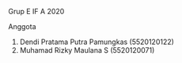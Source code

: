 
 Grup E IF A 2020


Anggota 

1. Dendi Pratama Putra Pamungkas (5520120122)
2. Muhamad Rizky Maulana S (5520120071)



